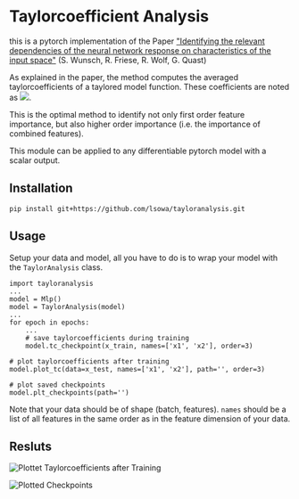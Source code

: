 # Taylorcoefficient Analysis
this is a pytorch implementation of the Paper 
["Identifying the relevant dependencies of the neural network response on characteristics of the input space"](https://arxiv.org/abs/1803.08782) 
(S. Wunsch, R. Friese, R. Wolf, G. Quast)

As explained in the paper, the method computes the averaged taylorcoefficients of a taylored model function. These coefficients are noted as <img src="https://render.githubusercontent.com/render/math?math=<t_i>">. 

This is the optimal method to identify not only first order feature importance, but also higher order importance (i.e. the importance of combined features).

This module can be applied to any differentiable pytorch model with a scalar output.

## Installation
```
pip install git+https://github.com/lsowa/tayloranalysis.git
```

## Usage

Setup your data and model, all you have to do is to wrap your model with the `TaylorAnalysis` class. 
```
import tayloranalysis
...
model = Mlp()
model = TaylorAnalysis(model)
...
for epoch in epochs:
    ...
    # save taylorcoefficients during training
    model.tc_checkpoint(x_train, names=['x1', 'x2'], order=3)
    
# plot taylorcoefficients after training
model.plot_tc(data=x_test, names=['x1', 'x2'], path='', order=3)

# plot saved checkpoints
model.plt_checkpoints(path='')
```
Note that your data should be of shape (batch, features). `names` should be a list of all features in the same order as in the feature dimension of your data.

## Resluts

![Plottet Taylorcoefficients after Training](https://github.com/lsowa/tayloranalysis/blob/master/example/coefficients.png "test")

![Plotted Checkpoints](https://github.com/lsowa/tayloranalysis/blob/master/example/tc_training.png)

